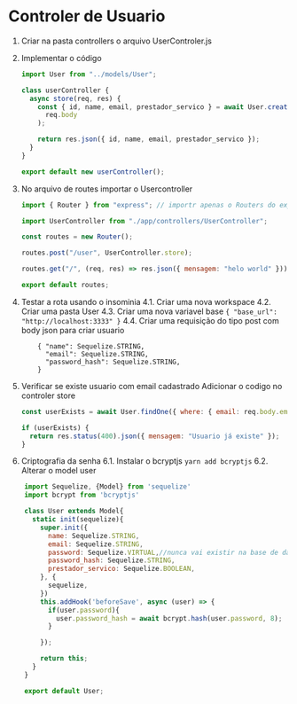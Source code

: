 # Controler de Usuario

1. Criar na pasta controllers o arquivo UserControler.js

2. Implementar o código

   ```javascript
   import User from "../models/User";

   class userController {
     async store(req, res) {
       const { id, name, email, prestador_servico } = await User.create(
         req.body
       );

       return res.json({ id, name, email, prestador_servico });
     }
   }

   export default new userController();
   ```

3. No arquivo de routes importar o Usercontroller

   ```javascript
   import { Router } from "express"; // importr apenas o Routers do express

   import UserController from "./app/controllers/UserController";

   const routes = new Router();

   routes.post("/user", UserController.store);

   routes.get("/", (req, res) => res.json({ mensagem: "helo world" }));

   export default routes;
   ```

4. Testar a rota usando o insominia
   4.1. Criar uma nova workspace
   4.2. Criar uma pasta User
   4.3. Criar uma nova variavel base
   `{ "base_url": "http://localhost:3333" }`
   4.4. Criar uma requisição do tipo post com body json para criar usuario

   ```
       { "name": Sequelize.STRING,
         "email": Sequelize.STRING,
         "password_hash": Sequelize.STRING,
       }
   ```

5. Verificar se existe usuario com email cadastrado
   Adicionar o codigo no controler store

   ```javascript
   const userExists = await User.findOne({ where: { email: req.body.email } });

   if (userExists) {
     return res.status(400).json({ mensagem: "Usuario já existe" });
   }
   ```

6. Criptografia da senha
   6.1. Instalar o bcryptjs
   `yarn add bcryptjs`
   6.2. Alterar o model user

```javaScript
    import Sequelize, {Model} from 'sequelize'
    import bcrypt from 'bcryptjs'

    class User extends Model{
      static init(sequelize){
        super.init({
          name: Sequelize.STRING,
          email: Sequelize.STRING,
          password: Sequelize.VIRTUAL,//nunca vai existir na base de dados
          password_hash: Sequelize.STRING,
          prestador_servico: Sequelize.BOOLEAN,
        }, {
          sequelize,
        })
        this.addHook('beforeSave', async (user) => {
          if(user.password){
            user.password_hash = await bcrypt.hash(user.password, 8);
          }

        });

        return this;
      }
    }

    export default User;
```

